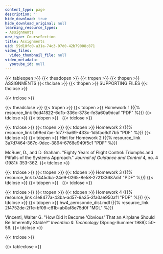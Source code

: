 ```yaml
---
content_type: page
description: ''
hide_download: true
hide_download_original: null
learning_resource_types:
- Assignments
ocw_type: CourseSection
title: Assignments
uid: 59d10fc0-a31a-74c3-07d0-42b79008c871
video_files:
  video_thumbnail_file: null
video_metadata:
  youtube_id: null
---
```


{{< tableopen >}}
{{< theadopen >}}
{{< tropen >}}
{{< thopen >}}
ASSIGNMENTS
{{< thclose >}}
{{< thopen >}}
SUPPORTING FILES
{{< thclose >}}

{{< trclose >}}

{{< theadclose >}}
{{< tropen >}}
{{< tdopen >}}
Homework 1 ({{% resource_link 9cd41822-6d1b-336c-373e-fe3a60a9dcaf "PDF" %}})
{{< tdclose >}}
{{< tdopen >}}
 
{{< tdclose >}}

{{< trclose >}}
{{< tropen >}}
{{< tdopen >}}
Homework 2 ({{% resource_link b99ed7ae-fd77-5a69-433c-1d5fac6d17b5 "PDF" %}})
{{< tdclose >}}
{{< tdopen >}}
Hint for Homework 2 ({{% resource_link 3a7d7464-367c-9dec-3894-6768e949f5c1 "PDF" %}})  
  
McRuer, D., and D. Graham. "Eighty Years of Flight Control: Triumphs and Pitfalls of the Systems Approach." _Journal of Guidance and Control_ 4, no. 4 (1981): 353-362.
{{< tdclose >}}

{{< trclose >}}
{{< tropen >}}
{{< tdopen >}}
Homework 3 ({{% resource_link b7445dba-24e9-0265-8e58-272133687a5f "PDF" %}})
{{< tdclose >}}
{{< tdopen >}}
 
{{< tdclose >}}

{{< trclose >}}
{{< tropen >}}
{{< tdopen >}}
Homework 4 ({{% resource_link c1e8477a-43ba-ad57-9a35-3fa0ae950af1 "PDF" %}})
{{< tdclose >}}
{{< tdopen >}}
hw4\_aerosonde\_dist.mdl ({{% resource_link 2f4752de-2f1e-bf09-c81b-ab0af8e75d0f "MDL" %}})  
  
Vincenti, Walter G. "How Did It Become 'Obvious' That an Airplane Should Be Inherently Stable?" _Invention & Technology_ (Spring-Summer 1988): 50-56.
{{< tdclose >}}

{{< trclose >}}

{{< tableclose >}}